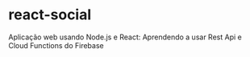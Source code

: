 # react-social
Aplicação web usando Node.js e React: Aprendendo a usar Rest Api e Cloud Functions do Firebase
